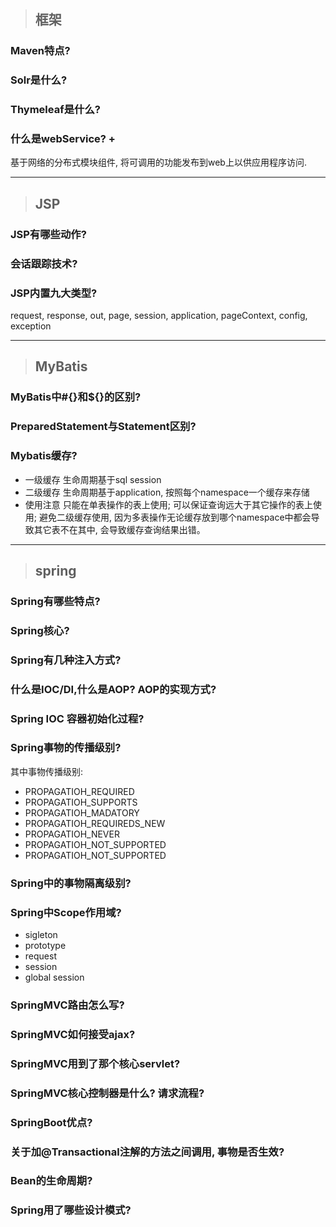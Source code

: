 > ## 框架

### Maven特点? 
### Solr是什么?
### Thymeleaf是什么?
### 什么是webService? +
基于网络的分布式模块组件, 将可调用的功能发布到web上以供应用程序访问.

---

> ## JSP

### JSP有哪些动作?
### 会话跟踪技术?
### JSP内置九大类型?
request, response, out, page, session, application, pageContext, config, exception

---
> ## MyBatis

### MyBatis中#{}和${}的区别? 
### PreparedStatement与Statement区别?
### Mybatis缓存?
- 一级缓存
生命周期基于sql session
- 二级缓存
生命周期基于application, 按照每个namespace一个缓存来存储
- 使用注意
只能在单表操作的表上使用; 可以保证查询远大于其它操作的表上使用; 避免二级缓存使用, 因为多表操作无论缓存放到哪个namespace中都会导致其它表不在其中, 会导致缓存查询结果出错。

---
> ## spring

### Spring有哪些特点? 
### Spring核心?
### Spring有几种注入方式?
### 什么是IOC/DI,什么是AOP? AOP的实现方式? 
### Spring IOC 容器初始化过程?
### Spring事物的传播级别?
其中事物传播级别:
- PROPAGATIOH_REQUIRED
- PROPAGATIOH_SUPPORTS
- PROPAGATIOH_MADATORY
- PROPAGATIOH_REQUIREDS_NEW
- PROPAGATIOH_NEVER
- PROPAGATIOH_NOT_SUPPORTED
- PROPAGATIOH_NOT_SUPPORTED

### Spring中的事物隔离级别?
### Spring中Scope作用域? 
- sigleton
- prototype
- request
- session
- global session

### SpringMVC路由怎么写? 
### SpringMVC如何接受ajax?
### SpringMVC用到了那个核心servlet? 
### SpringMVC核心控制器是什么? 请求流程?
### SpringBoot优点?
### 关于加@Transactional注解的方法之间调用, 事物是否生效?
### Bean的生命周期?
### Spring用了哪些设计模式?